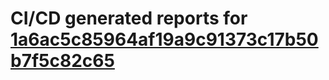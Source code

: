 # CI/CD generated reports for [1a6ac5c85964af19a9c91373c17b50b7f5c82c65](https://github.com/hydephp/develop/commit/1a6ac5c85964af19a9c91373c17b50b7f5c82c65)
